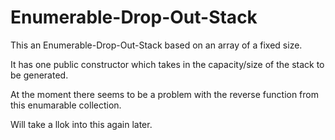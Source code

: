 Enumerable-Drop-Out-Stack
=========================

This an Enumerable-Drop-Out-Stack based on an array of a fixed size.

It has one public constructor which takes in the capacity/size of the stack to be generated.

At the moment there seems to be a problem with the reverse function from this enumarable collection.

Will take a llok into this again later.
